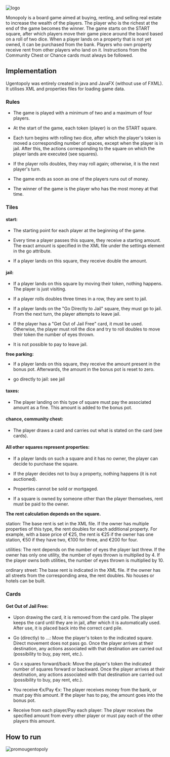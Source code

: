 ![logo](https://github.com/Kaya-Sem/Ugentopoly/assets/73200952/935a8bf4-17d0-4792-9ff6-4284ee30634e)


Monopoly is a board game aimed at buying, renting, and selling real estate to increase the wealth of the players. The player who is the richest at the end of the game becomes the winner. The game starts on the START square, after which players move their game piece around the board based on a roll of two dice. When a player lands on a property that is not yet owned, it can be purchased from the bank. Players who own property receive rent from other players who land on it. Instructions from the Community Chest or Chance cards must always be followed.

## Implementation

Ugentopoly was entirely created in java and JavaFX (without use of FXML). It utilises XML and properties files for loading game data.

### Rules

- The game is played with a minimum of two and a maximum of four players.

- At the start of the game, each token (player) is on the START square.

- Each turn begins with rolling two dice, after which the player's token is moved a corresponding number of spaces, except when the player is in jail.
After this, the actions corresponding to the square on which the player lands are executed (see squares).

- If the player rolls doubles, they may roll again; otherwise, it is the next player's turn.

- The game ends as soon as one of the players runs out of money.

- The winner of the game is the player who has the most money at that time.

### Tiles

#### start:

- The starting point for each player at the beginning of the game.

- Every time a player passes this square, they receive a starting amount. The exact amount is specified in the XML file under the settings element in the go attribute.

- If a player lands on this square, they receive double the amount.

#### jail:

- If a player lands on this square by moving their token, nothing happens. The player is just visiting.

- If a player rolls doubles three times in a row, they are sent to jail.

- If a player lands on the "Go Directly to Jail" square, they must go to jail. From the next turn, the player attempts to leave jail.

- If the player has a "Get Out of Jail Free" card, it must be used. Otherwise, the player must roll the dice and try to roll doubles to move their token the number of eyes thrown.

- It is not possible to pay to leave jail.


**free parking:**
        
- If a player lands on this square, they receive the amount present in the bonus pot. Afterwards, the amount in the bonus pot is reset to zero.

- go directly to jail: see jail


#### taxes:
        
- The player landing on this type of square must pay the associated amount as a fine. This amount is added to the bonus pot.
  
#### chance, community chest:
       
- The player draws a card and carries out what is stated on the card (see cards).

#### All other squares represent properties:
        
- If a player lands on such a square and it has no owner, the player can decide to purchase the square.
        
- If the player decides not to buy a property, nothing happens (it is not auctioned).
        
- Properties cannot be sold or mortgaged.
        
-  If a square is owned by someone other than the player themselves, rent must be paid to the owner.
        
**The rent calculation depends on the square.**

station:
                The base rent is set in the XML file.
                If the owner has multiple properties of this type, the rent doubles for each additional property. For example, with a base price of €25, the rent is €25 if the owner has one station, €50 if they have two, €100 for three, and €200 for four.
                
 utilities:
                The rent depends on the number of eyes the player last threw.
                If the owner has only one utility, the number of eyes thrown is multiplied by 4.
                If the player owns both utilities, the number of eyes thrown is multiplied by 10.
                
ordinary street:
                The base rent is indicated in the XML file.
                If the owner has all streets from the corresponding area, the rent doubles.
                No houses or hotels can be built.

### Cards

#### Get Out of Jail Free:

- Upon drawing the card, it is removed from the card pile. The player keeps the card until they are in jail, after which it is automatically used. After use, it is placed back into the correct card pile.

- Go (directly) to ...:
        Move the player's token to the indicated square. Direct movement does not pass go. Once the player arrives at their destination, any actions associated with that destination are carried out (possibility to buy, pay rent, etc.).
- Go x squares forward/back:
        Move the player's token the indicated number of squares forward or backward. Once the player arrives at their destination, any actions associated with that destination are carried out (possibility to buy, pay rent, etc.).
- You receive €x/Pay €x:
        The player receives money from the bank, or must pay this amount. If the player has to pay, the amount goes into the bonus pot.
- Receive from each player/Pay each player:
        The player receives the specified amount from every other player or must pay each of the other players this amount.

## How to run

![promougentopoly](https://github.com/Kaya-Sem/Ugentopoly/assets/73200952/4efe4c92-be94-4b7e-9ecb-d2eb042743b4)

